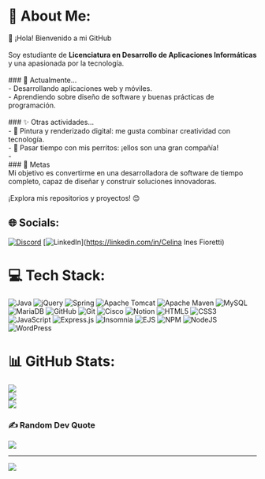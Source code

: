 # 💫 About Me:
👋 ¡Hola! Bienvenido a mi GitHub<br><br>Soy estudiante de **Licenciatura en Desarrollo de Aplicaciones Informáticas** y una apasionada por la tecnología.<br><br>### 🌱 Actualmente...<br>- Desarrollando aplicaciones web y móviles.<br>- Aprendiendo sobre diseño de software y buenas prácticas de programación.<br><br>### ✨ Otras actividades...<br>- 🎨 Pintura y renderizado digital: me gusta combinar creatividad con tecnología.<br>- 🐾 Pasar tiempo con mis perritos: ¡ellos son una gran compañía!<br>- <br>### 🚀 Metas<br>Mi objetivo es convertirme en una desarrolladora de software de tiempo completo, capaz de diseñar y construir soluciones innovadoras.<br> <br>¡Explora mis repositorios y proyectos! 😊<br>


## 🌐 Socials:
[![Discord](https://img.shields.io/badge/Discord-%237289DA.svg?logo=discord&logoColor=white)](https://discord.gg/CeliFio#4769) [![LinkedIn](https://img.shields.io/badge/LinkedIn-%230077B5.svg?logo=linkedin&logoColor=white)](https://linkedin.com/in/Celina Ines Fioretti) 

# 💻 Tech Stack:
![Java](https://img.shields.io/badge/java-%23ED8B00.svg?style=for-the-badge&logo=openjdk&logoColor=white) ![jQuery](https://img.shields.io/badge/jquery-%230769AD.svg?style=for-the-badge&logo=jquery&logoColor=white) ![Spring](https://img.shields.io/badge/spring-%236DB33F.svg?style=for-the-badge&logo=spring&logoColor=white) ![Apache Tomcat](https://img.shields.io/badge/apache%20tomcat-%23F8DC75.svg?style=for-the-badge&logo=apache-tomcat&logoColor=black) ![Apache Maven](https://img.shields.io/badge/Apache%20Maven-C71A36?style=for-the-badge&logo=Apache%20Maven&logoColor=white) ![MySQL](https://img.shields.io/badge/mysql-4479A1.svg?style=for-the-badge&logo=mysql&logoColor=white) ![MariaDB](https://img.shields.io/badge/MariaDB-003545?style=for-the-badge&logo=mariadb&logoColor=white) ![GitHub](https://img.shields.io/badge/github-%23121011.svg?style=for-the-badge&logo=github&logoColor=white) ![Git](https://img.shields.io/badge/git-%23F05033.svg?style=for-the-badge&logo=git&logoColor=white) ![Cisco](https://img.shields.io/badge/cisco-%23049fd9.svg?style=for-the-badge&logo=cisco&logoColor=black) ![Notion](https://img.shields.io/badge/Notion-%23000000.svg?style=for-the-badge&logo=notion&logoColor=white) ![HTML5](https://img.shields.io/badge/html5-%23E34F26.svg?style=for-the-badge&logo=html5&logoColor=white) ![CSS3](https://img.shields.io/badge/css3-%231572B6.svg?style=for-the-badge&logo=css3&logoColor=white) ![JavaScript](https://img.shields.io/badge/javascript-%23323330.svg?style=for-the-badge&logo=javascript&logoColor=%23F7DF1E) ![Express.js](https://img.shields.io/badge/express.js-%23404d59.svg?style=for-the-badge&logo=express&logoColor=%2361DAFB) ![Insomnia](https://img.shields.io/badge/Insomnia-black?style=for-the-badge&logo=insomnia&logoColor=5849BE) ![EJS](https://img.shields.io/badge/ejs-%23B4CA65.svg?style=for-the-badge&logo=ejs&logoColor=black) ![NPM](https://img.shields.io/badge/NPM-%23CB3837.svg?style=for-the-badge&logo=npm&logoColor=white) ![NodeJS](https://img.shields.io/badge/node.js-6DA55F?style=for-the-badge&logo=node.js&logoColor=white) ![WordPress](https://img.shields.io/badge/WordPress-%23117AC9.svg?style=for-the-badge&logo=WordPress&logoColor=white)
# 📊 GitHub Stats:
![](https://github-readme-stats.vercel.app/api?username=CeliFioretti&theme=omni&hide_border=false&include_all_commits=false&count_private=false)<br/>
![](https://github-readme-streak-stats.herokuapp.com/?user=CeliFioretti&theme=omni&hide_border=false)<br/>
![](https://github-readme-stats.vercel.app/api/top-langs/?username=CeliFioretti&theme=omni&hide_border=false&include_all_commits=false&count_private=false&layout=compact)

### ✍️ Random Dev Quote
![](https://quotes-github-readme.vercel.app/api?type=horizontal&theme=radical)

---
[![](https://visitcount.itsvg.in/api?id=CeliFioretti&icon=5&color=10)](https://visitcount.itsvg.in)

<!-- Proudly created with GPRM ( https://gprm.itsvg.in ) -->
